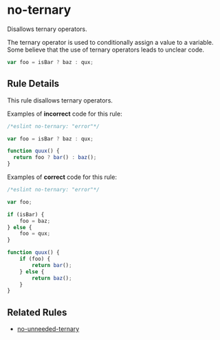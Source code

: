 # no-ternary

Disallows ternary operators.

The ternary operator is used to conditionally assign a value to a variable. Some believe that the use of ternary operators leads to unclear code.

```js
var foo = isBar ? baz : qux;
```

## Rule Details

This rule disallows ternary operators.

Examples of **incorrect** code for this rule:

```js
/*eslint no-ternary: "error"*/

var foo = isBar ? baz : qux;

function quux() {
  return foo ? bar() : baz();
}
```

Examples of **correct** code for this rule:

```js
/*eslint no-ternary: "error"*/

var foo;

if (isBar) {
    foo = baz;
} else {
    foo = qux;
}

function quux() {
    if (foo) {
        return bar();
    } else {
        return baz();
    }
}
```

## Related Rules

* [no-unneeded-ternary](no-unneeded-ternary.md)
